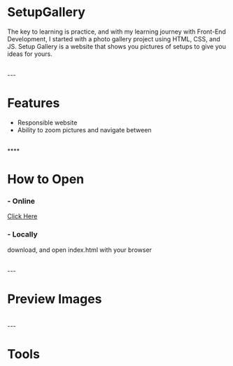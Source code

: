 # SetupGallery
The key to learning is practice, and with my learning journey with Front-End Development, I started with a photo gallery project using HTML, CSS, and JS.
Setup Gallery is a website that shows you pictures of setups to give you ideas for yours.

<br>
---
<br>

# Features
- Responsible website
- Ability to zoom pictures and navigate between

<br>
****
<br>

# How to Open
### - Online
[Click Here](https://akmofficial.github.io/SetupGallery/)
<br>
### - Locally
download, and open index.html with your browser

<br>
---
<br>

# Preview Images

<br>
---
<br>

# Tools
